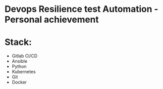 # Devops Resilience test Automation - Personal achievement

# Stack:
- Gitlab CI/CD
- Ansible
- Python
- Kubernetes
- Git
- Docker
